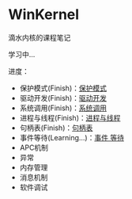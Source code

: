 # WinKernel

滴水内核的课程笔记

学习中...

进度：

-   保护模式(Finish)：[保护模式](https://github.com/Ghostasky/WinKernel/blob/main/01%E4%BF%9D%E6%8A%A4%E6%A8%A1%E5%BC%8F.md)
-   驱动开发(Finish)：[驱动开发](https://github.com/Ghostasky/WinKernel/blob/main/02%E9%A9%B1%E5%8A%A8.md)
-   系统调用(Finish)：[系统调用](https://github.com/Ghostasky/WinKernel/blob/main/03%E7%B3%BB%E7%BB%9F%E8%B0%83%E7%94%A8.md)
-   进程与线程(Finish)：[进程与线程](https://github.com/Ghostasky/WinKernel/blob/main/04%E8%BF%9B%E7%A8%8B%E4%B8%8E%E7%BA%BF%E7%A8%8B.md)
-   句柄表(Finish)：[句柄表]()
-   事件等待(Learning...)：[事件 等待]()
-   APC机制
-   异常
-   内存管理
-   消息机制
-   软件调试

